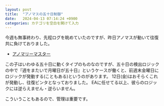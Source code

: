 ```yaml
---
layout: post
title:  "アノマスの五十日制御"
date:   2024-04-13 07:14:24 +0900
categories: カテゴリを空白を開けて入力
---
```


今週も無事終わり、先程ログを眺めていたのですが、昨日アノマスが動いて往復共に負けておりました。

* [アノマリーマスター](https://www.gogojungle.co.jp/re/xmEtA7TzXdqBNns)

この子はいわゆる五十日に動くタイプのものなのですが、五十日の検出ロジックの中で『週をまたいで月曜日が五十日』というケースが働くと、前週末金曜日にロジックが発動する(こともある)というのがあります。
12日(金)はおそらくこれが発動し、往復ビンタとなっておりました。
EAに任せてる以上、彼らのロジックには逆らえません・逆らいません。

こういうこともあるので、管理は重要です。

